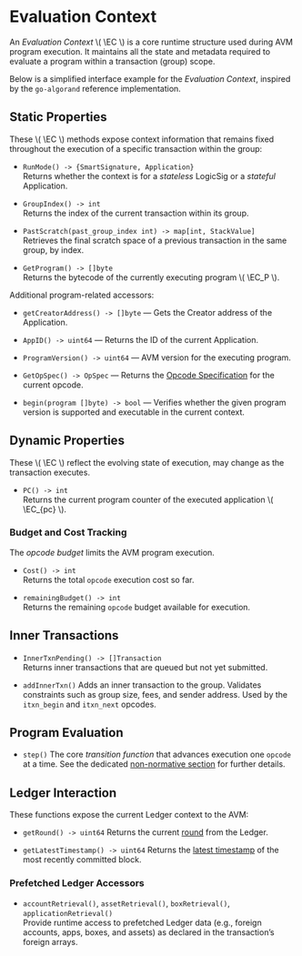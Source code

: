 $$
\newcommand \EC {\mathrm{EC}}
$$

# Evaluation Context

An _Evaluation Context_ \\( \EC \\) is a core runtime structure used during AVM
program execution. It maintains all the state and metadata required to evaluate
a program within a transaction (group) scope.

Below is a simplified interface example for the _Evaluation Context_, inspired by
the `go-algorand` reference implementation.

## Static Properties

These \\( \EC \\) methods expose context information that remains fixed throughout
the execution of a specific transaction within the group:

- `RunMode() -> {SmartSignature, Application}`\
Returns whether the context is for a _stateless_ LogicSig or a _stateful_ Application.

- `GroupIndex() -> int`\
Returns the index of the current transaction within its group.

- `PastScratch(past_group_index int) -> map[int, StackValue]`\
Retrieves the final scratch space of a previous transaction in the same group, by index.

- `GetProgram() -> []byte`\
Returns the bytecode of the currently executing program \\( \EC_P \\).

Additional program-related accessors:

- `getCreatorAddress() -> []byte` — Gets the Creator address of the Application.

- `AppID() -> uint64` — Returns the ID of the current Application.

- `ProgramVersion() -> uint64` — AVM version for the executing program.

- `GetOpSpec() -> OpSpec` — Returns the [Opcode Specification](./avm-appendix-a.md)
for the current opcode.

- `begin(program []byte) -> bool` — Verifies whether the given program version is
supported and executable in the current context.

## Dynamic Properties

These \\( \EC \\) reflect the evolving state of execution, may change as the transaction
executes.

- `PC() -> int`\
Returns the current program counter of the executed application \\( \EC_{pc} \\).

### Budget and Cost Tracking

The _opcode budget_ limits the AVM program execution.

- `Cost() -> int`\
Returns the total `opcode` execution cost so far.

- `remainingBudget() -> int`\
Returns the remaining `opcode` budget available for execution.

## Inner Transactions

- `InnerTxnPending() -> []Transaction`\
Returns inner transactions that are queued but not yet submitted.

- `addInnerTxn()`
Adds an inner transaction to the group. Validates constraints such as group size,
fees, and sender address. Used by the `itxn_begin` and `itxn_next` opcodes.

## Program Evaluation

- `step()`
The core _transition function_ that advances execution one `opcode` at a time. See
the dedicated [non-normative section](./avm-nn-transition-function.md) for further
details.

## Ledger Interaction

These functions expose the current Ledger context to the AVM:

- `getRound() -> uint64`
Returns the current [round](../ledger/ledger-round.md) from the Ledger.

- `getLatestTimestamp() -> uint64`
Returns the [latest timestamp](../ledger/ledger-timestamp.md) of the most recently
committed block.

### Prefetched Ledger Accessors

- `accountRetrieval()`, `assetRetrieval()`, `boxRetrieval()`, `applicationRetrieval()`\
Provide runtime access to prefetched Ledger data (e.g., foreign accounts, apps, boxes,
and assets) as declared in the transaction’s foreign arrays.

